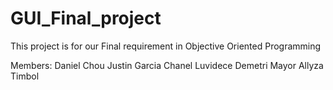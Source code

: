 # GUI_Final_project

This project is for our Final requirement in Objective Oriented Programming

Members:
Daniel Chou
Justin Garcia
Chanel Luvidece
Demetri Mayor
Allyza Timbol
